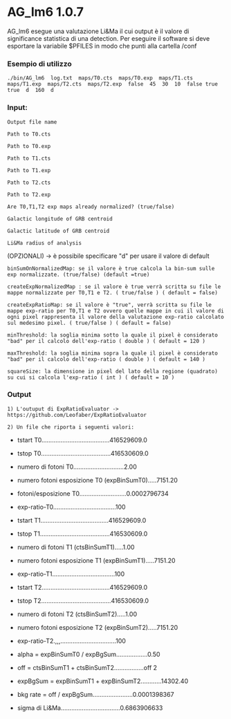 # AG_lm6 1.0.7

AG_lm6 esegue una valutazione Li&Ma il cui output è il valore di significance statistica di una detection.
Per eseguire il software si deve esportare la variabile $PFILES in modo che punti alla cartella /conf

### Esempio di utilizzo

    ./bin/AG_lm6  log.txt  maps/T0.cts  maps/T0.exp  maps/T1.cts  maps/T1.exp  maps/T2.cts  maps/T2.exp  false  45  30  10  false true  true  d  160  d  

### Input:
  
    Output file name
  
    Path to T0.cts
  
    Path to T0.exp
      
    Path to T1.cts
  
    Path to T1.exp
        
    Path to T2.cts 
  
    Path to T2.exp
    
    Are T0,T1,T2 exp maps already normalized? (true/false)
  
    Galactic longitude of GRB centroid
  
    Galactic latitude of GRB centroid
  
    Li&Ma radius of analysis
    
      	
(OPZIONALI) -> è possibile specificare "d" per usare il valore di default
  	
    binSumOnNormalizedMap: se il valore è true calcola la bin-sum sulle exp normalizzate. (true/false) (default =true)
	
    createExpNormalizedMap : se il valore è true verrà scritta su file le mappe normalizzate per T0,T1 e T2. ( true/false ) ( default = false)
    
    createExpRatioMap: se il valore è "true", verrà scritta su file le mappe exp-ratio per T0,T1 e T2 ovvero quelle mappe in cui il valore di ogni pixel rappresenta il valore della valutazione exp-ratio calcolato sul medesimo pixel. ( true/false ) ( default = false)
    
    minThreshold: la soglia minima sotto la quale il pixel è considerato "bad" per il calcolo dell'exp-ratio ( double ) ( default = 120 )
	
    maxThreshold: la soglia minima sopra la quale il pixel è considerato "bad" per il calcolo dell'exp-ratio ( double ) ( default = 140 )

    squareSize: la dimensione in pixel del lato della regione (quadrato) su cui si calcola l'exp-ratio ( int ) ( default = 10 )

 	
### Output

    1) L'outuput di ExpRatioEvaluator -> https://github.com/Leofaber/ExpRatioEvaluator
    
    2) Un file che riporta i seguenti valori: 

  
  * tstart T0.......................................416529609.0
  * tstop T0........................................416530609.0
  * numero di fotoni T0.............................2.00
  * numero fotoni esposizione T0  (expBinSumT0).....7151.20
  * fotoni/esposizione T0...........................0.0002796734
  * exp-ratio-T0....................................100
    
  * tstart T1.......................................416529609.0
  * tstop T1........................................416530609.0
  * numero di fotoni T1           (ctsBinSumT1).....1.00
  * numero fotoni esposizione T1  (expBinSumT1).....7151.20
  * exp-ratio-T1....................................100
    
  * tstart T2.......................................416529609.0
  * tstop T2........................................416530609.0
  * numero di fotoni T2           (ctsBinSumT2).....1.00
  * numero fotoni esposizione T2  (expBinSumT2).....7151.20
  * exp-ratio-T2.,,,................................100
  
  * alpha = expBinSumT0 / expBgSum..................0.50
  * off = ctsBinSumT1 + ctsBinSumT2.................off 2
  * expBgSum = expBinSumT1 + expBinSumT2............14302.40
  * bkg rate = off / expBgSum.......................0.0001398367
  * sigma di Li&Ma..................................0.6863906633
                    

  


